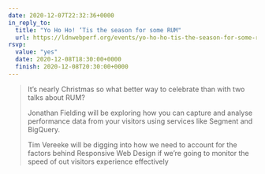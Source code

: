 ```yaml
---
date: 2020-12-07T22:32:36+0000
in_reply_to:
  title: "Yo Ho Ho! ‘Tis the season for some RUM"
  url: https://ldnwebperf.org/events/yo-ho-ho-tis-the-season-for-some-rum/
rsvp:
  value: "yes"
  date: 2020-12-08T18:30:00+0000
  finish: 2020-12-08T20:30:00+0000
---
```


> It’s nearly Christmas so what better way to celebrate than with two talks about RUM?
>
> Jonathan Fielding will be exploring how you can capture and analyse performance data from your visitors using services like Segment and BigQuery.
>
> Tim Vereeke will be digging into how we need to account for the factors behind Responsive Web Design if we’re going to monitor the speed of out visitors experience effectively
